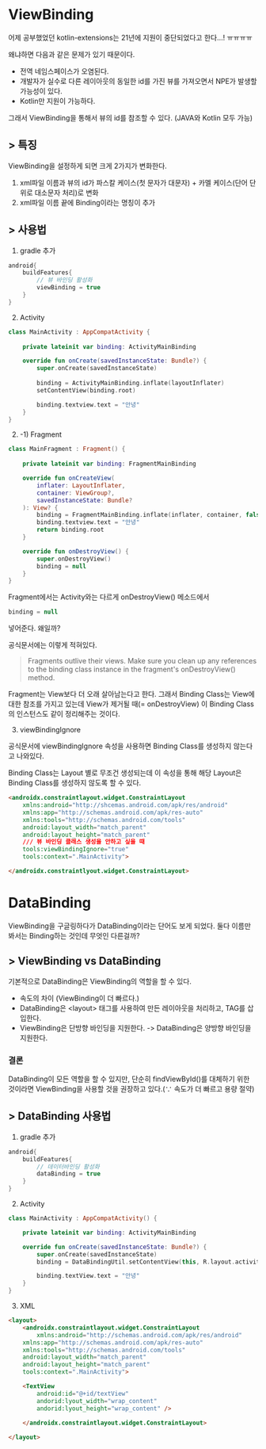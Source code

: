 # ViewBinding
어제 공부했었던 kotlin-extensions는 21년에 지원이 중단되었다고 한다...! ㅠㅠㅠㅠ
<p>왜냐하면 다음과 같은 문제가 있기 때문이다.

* 전역 네임스페이스가 오염된다.
* 개발자가 실수로 다른 레이아웃의 동일한 id를 가진 뷰를 가져오면서 NPE가 발생할 가능성이 있다.
* Kotlin만 지원이 가능하다.
<p> 그래서 ViewBinding을 통해서 뷰의 id를 참조할 수 있다. (JAVA와 Kotlin 모두 가능)

## > 특징
ViewBinding을 설정하게 되면 크게 2가지가 변화한다.<br/>

1. xml파일 이름과 뷰의 id가 파스칼 케이스(첫 문자가 대문자) + 카멜 케이스(단어 단위로 대소문자 처리)로 변화
2. xml파일 이름 끝에 Binding이라는 명칭이 추가

## > 사용법
1. gradle 추가
```groovy
android{
    buildFeatures{
        // 뷰 바인딩 활성화
        viewBinding = true
    }
}
```
2. Activity
```kotlin
class MainActivity : AppCompatActivity {
    
    private lateinit var binding: ActivityMainBinding

    override fun onCreate(savedInstanceState: Bundle?) {
        super.onCreate(savedInstanceState)
        
        binding = ActivityMainBinding.inflate(layoutInflater)
        setContentView(binding.root)

        binding.textview.text = "안녕"
    }
}
```
2. -1) Fragment
```kotlin
class MainFragment : Fragment() {
    
    private lateinit var binding: FragmentMainBinding

    override fun onCreateView(
        inflater: LayoutInflater,
        container: ViewGroup?,
        savedInstanceState: Bundle?
    ): View? {
        binding = FragmentMainBinding.inflate(inflater, container, false)
        binding.textview.text = "안녕"
        return binding.root
    }

    override fun onDestroyView() {
        super.onDestroyView()
        binding = null
    }
}
``` 
Fragment에서는 Activity와는 다르게 onDestroyView() 메소드에서 
```kotlin
binding = null
```
넣어준다. 왜일까?
<p> 공식문서에는 이렇게 적혀있다.

> Fragments outlive their views. Make sure you clean up any references to the binding class instance in the fragment's onDestroyView() method.

Fragment는 View보다 더 오래 살아남는다고 한다. 그래서 Binding Class는 View에 대한 참조를 가지고 있는데 View가 제거될 때(= onDestroyView) 이 Binding Class의 인스턴스도 같이 정리해주는 것이다.

3. viewBindingIgnore

공식문서에 viewBindingIgnore 속성을 사용하면 Binding Class를 생성하지 않는다고 나와있다.
<p>Binding Class는 Layout 별로 무조건 생성되는데 이 속성을 통해 해당 Layout은 Binding Class를 생성하지 않도록 할 수 있다.

```html
<androidx.constraintlayout.widget.ConstraintLayout
    xmlns:android="http://shcemas.android.com/apk/res/android"
    xmlns:app="http://schemas.android.com/apk/res-auto"
    xmlns:tools="http://schemas.android.com/tools"
    android:layout_width="match_parent"
    android:layout_height="match_parent"
    /// 뷰 바인딩 클래스 생성을 안하고 싶을 때
    tools:viewBindingIgnore="true"
    tools:context=".MainActivity">

</androidx.constraintlyout.widget.ConstraintLayout>
```

# DataBinding
ViewBinding을 구글링하다가 DataBinding이라는 단어도 보게 되었다. 둘다 이름만 봐서는 Binding하는 것인데 무엇인 다른걸까?
## > ViewBinding vs DataBinding

기본적으로 DataBinding은 ViewBinding의 역할을 할 수 있다.
* 속도의 차이 (ViewBinding이 더 빠르다.)
* DataBinding은 \<layout> 태그를 사용하여 만든 레이아웃을 처리하고, TAG를 삽입한다.
* ViewBinding은 단방향 바인딩을 지원한다. -> DataBinding은 양방향 바인딩을 지원한다.

### 결론
DataBinding이 모든 역할을 할 수 있지만, 단순히 findViewById()를 대체하기 위한 것이라면 ViewBinding을 사용할 것을 권장하고 있다.(∵ 속도가 더 빠르고 용량 절약)

## > DataBinding 사용법
1. gradle 추가
```groovy
android{
    buildFeatures{
        // 데이터바인딩 활성화
        dataBinding = true
    }
}
```
2. Activity
```kotlin
class MainActivity : AppCompatActivity() {

    private lateinit var binding: ActivityMainBinding

    override fun onCreate(savedInstanceState: Bundle?) {
        super.onCreate(savedInstanceState)
        binding = DataBindingUtil.setContentView(this, R.layout.activity_main)

        binding.textView.text = "안녕"
    }
}
```

3. XML
```html
<layout>
    <androidx.constraintlayout.widget.ConstraintLayout
        xmlns:android="http://schemas.android.com/apk/res/android"
    xmlns:app="http://schemas.android.com/apk/res-auto"
    xmlns:tools="http://schemas.android.com/tools"
    android:layout_width="match_parent"
    android:layout_height="match_parent"
    tools:context=".MainActivity">

    <TextView
        android:id="@+id/textView"
        andorid:lyout_width="wrap_content"
        andorid:lyout_height="wrap_content" />
        
    </androidx.constraintlayout.widget.ConstraintLayout>

</layout>
```